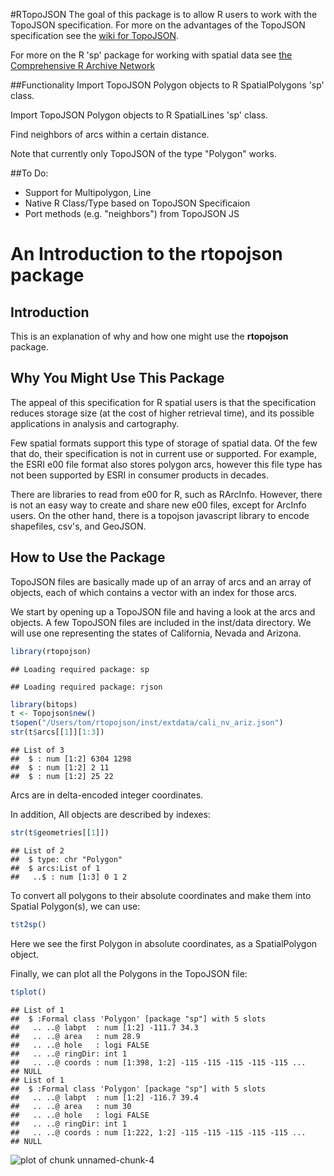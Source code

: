 #RTopoJSON
The goal of this package is to allow R users to work with the TopoJSON specification. For more on the advantages of the TopoJSON specification see the [wiki for TopoJSON](https://github.com/mbostock/topojson/wiki).

For more on the R 'sp' package for working with spatial data see [the Comprehensive R Archive Network](http://cran.r-project.org/web/packages/sp/index.html)

##Functionality
Import TopoJSON Polygon objects to R SpatialPolygons 'sp' class.

Import TopoJSON Polygon objects to R SpatialLines 'sp' class.

Find neighbors of arcs within a certain distance. 

Note that currently only TopoJSON of the type "Polygon" works.

##To Do:
* Support for Multipolygon, Line
* Native R Class/Type based on TopoJSON Specificaion
* Port methods (e.g. "neighbors") from TopoJSON JS

An Introduction to the **rtopojson** package
=======================================

Introduction
------------

This is an explanation of why and how one might use the **rtopojson** package.

Why You Might Use This Package
------------------------------

The appeal of this specification for R spatial users is that the specification reduces storage size (at the cost of higher retrieval time), and its possible applications in analysis and cartography.

Few spatial formats support this type of storage of spatial data.  Of the few that do, their specification is not in current use or supported.  For example, the ESRI e00 file format also stores polygon arcs, however this file type has not been supported by ESRI in consumer products in decades.

There are libraries to read from e00 for R, such as RArcInfo.  However, there is not an easy way to create and share new e00 files, except for ArcInfo users.  On the other hand, there is a topojson javascript library to encode shapefiles, csv's, and GeoJSON. 

How to Use the Package
----------------------

TopoJSON files are basically made up of an array of arcs and an array of objects, each of which contains a vector with an index for those arcs.  

We start by opening up a TopoJSON file and having a look at the arcs and objects.  A few TopoJSON files are included in the inst/data directory.  We will use one representing the states of California, Nevada and Arizona.  


```r
library(rtopojson)
```

```
## Loading required package: sp
```

```
## Loading required package: rjson
```

```r
library(bitops)
t <- Topojson$new()
t$open("/Users/tom/rtopojson/inst/extdata/cali_nv_ariz.json")
str(t$arcs[[1]][1:3])
```

```
## List of 3
##  $ : num [1:2] 6304 1298
##  $ : num [1:2] 2 11
##  $ : num [1:2] 25 22
```

       
Arcs are in delta-encoded integer coordinates.  

In addition, All objects are described by indexes:
       

```r
str(t$geometries[[1]])
```

```
## List of 2
##  $ type: chr "Polygon"
##  $ arcs:List of 1
##   ..$ : num [1:3] 0 1 2
```


To convert all polygons to their absolute coordinates 
and make them into Spatial Polygon(s), we can use:


```r
t$t2sp()
```

Here we see the first Polygon in absolute coordinates,
as a SpatialPolygon object.

Finally, we can plot all the Polygons in the TopoJSON file:


```r
t$plot()
```

```
## List of 1
##  $ :Formal class 'Polygon' [package "sp"] with 5 slots
##   .. ..@ labpt  : num [1:2] -111.7 34.3
##   .. ..@ area   : num 28.9
##   .. ..@ hole   : logi FALSE
##   .. ..@ ringDir: int 1
##   .. ..@ coords : num [1:398, 1:2] -115 -115 -115 -115 -115 ...
## NULL
## List of 1
##  $ :Formal class 'Polygon' [package "sp"] with 5 slots
##   .. ..@ labpt  : num [1:2] -116.7 39.4
##   .. ..@ area   : num 30
##   .. ..@ hole   : logi FALSE
##   .. ..@ ringDir: int 1
##   .. ..@ coords : num [1:222, 1:2] -115 -115 -115 -115 -115 ...
## NULL
```

![plot of chunk unnamed-chunk-4](figure/unnamed-chunk-4.png) 

